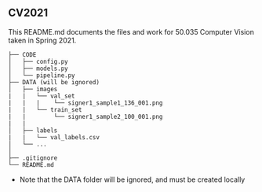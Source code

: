 ## CV2021
This README.md documents the files and work for 50.035 Computer Vision taken in Spring 2021.
```
├── CODE
│   ├── config.py
│   ├── models.py
│   └── pipeline.py
├── DATA (will be ignored)
│   ├── images
|   |   └── val_set
|   |   |    └── signer1_sample1_136_001.png
|   |   └── train_set
|   |        └── signer1_sample2_100_001.png
|   |
│   ├── labels
|   |   └── val_labels.csv
│   └── ...
│
├── .gitignore
└── README.md
```

* Note that the DATA folder will be ignored, and must be created locally
